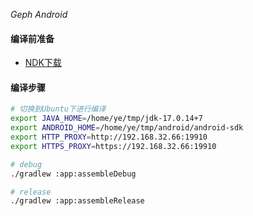 _Geph Android_

#### 编译前准备
- [NDK下载](https://github.com/android/ndk/wiki/Unsupported-Downloads#r19c)
#### 编译步骤
```bash
# 切换到Ubuntu下进行编译
export JAVA_HOME=/home/ye/tmp/jdk-17.0.14+7
export ANDROID_HOME=/home/ye/tmp/android/android-sdk
export HTTP_PROXY=http://192.168.32.66:19910
export HTTPS_PROXY=https://192.168.32.66:19910

# debug
./gradlew :app:assembleDebug

# release
./gradlew :app:assembleRelease
```